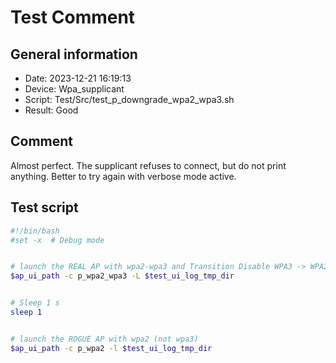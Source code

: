 # Test Comment

## General information

- Date:       2023-12-21 16:19:13
- Device:     Wpa_supplicant
- Script:     Test/Src/test_p_downgrade_wpa2_wpa3.sh
- Result:     Good

## Comment

Almost perfect. The supplicant refuses to connect, but do not print anything.
Better to try again with verbose mode active.

## Test script

```bash
#!/bin/bash
#set -x  # Debug mode


# launch the REAL AP with wpa2-wpa3 and Transition Disable WPA3 -> WPA2
$ap_ui_path -c p_wpa2_wpa3 -L $test_ui_log_tmp_dir


# Sleep 1 s
sleep 1


# launch the ROGUE AP with wpa2 (not wpa3)
$ap_ui_path -c p_wpa2 -l $test_ui_log_tmp_dir

```
